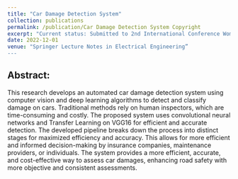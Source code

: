 ```yaml
---
title: "Car Damage Detection System"
collection: publications
permalink: /publication/Car Damage Detection System Copyright
excerpt: "Current status: Submitted to 2nd International Conference Women Researchers in Electronics and Computing"
date: 2022-12-01
venue: "Springer Lecture Notes in Electrical Engineering”
---
```


## Abstract:

This research develops an automated car damage detection system using computer vision and deep learning algorithms to detect and classify damage on cars. Traditional methods rely on human inspectors, which are time-consuming and costly. The proposed system uses convolutional neural networks and Transfer Learning on VGG16 for efficient and accurate detection. The developed pipeline breaks down the process into distinct stages for maximized efficiency and accuracy. This allows for more efficient and informed decision-making by insurance companies, maintenance providers, or individuals. The system provides a more efficient, accurate, and cost-effective way to assess car damages, enhancing road safety with more objective and consistent assessments.
